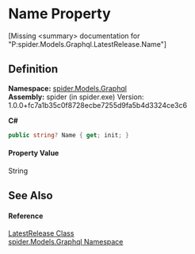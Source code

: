 # Name Property


\[Missing &lt;summary&gt; documentation for "P:spider.Models.Graphql.LatestRelease.Name"\]



## Definition
**Namespace:** <a href="a7324a28-4f46-beaa-9269-26a8fa385391">spider.Models.Graphql</a>  
**Assembly:** spider (in spider.exe) Version: 1.0.0+fc7a1b35c0f8728ecbe7255d9fa5b4d3324ce3c6

**C#**
``` C#
public string? Name { get; init; }
```



#### Property Value
String

## See Also


#### Reference
<a href="a0334625-a060-c5ff-17d7-8017a91deb68">LatestRelease Class</a>  
<a href="a7324a28-4f46-beaa-9269-26a8fa385391">spider.Models.Graphql Namespace</a>  
